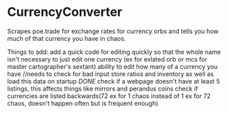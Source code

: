 # CurrencyConverter
Scrapes poe.trade for exchange rates for currency orbs and tells you how much of that currency you have in chaos.

Things to add:
    add a quick code for editing quickly so that the whole name isn't necessary to just edit one currency (ex for exlated orb or mcs for master cartographer's sextant)
    ability to edit how many of a currency you have //needs to check for bad input
    store ratios and inventory as well as load this data on startup
    *DONE* check if a webpage doesn't have at least 5 listings, this affects things like mirrors and perandus coins
    check if currencies are listed backwards(72 ex for 1 chaos instead of 1 ex for 72 chaos, doesn't happen often but is frequent enough)